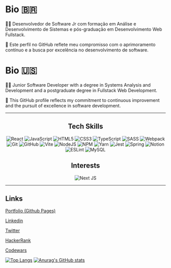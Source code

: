 # Bio :brazil: 
👨‍💻 Desenvolvedor de Software Jr com formação em Análise e Desenvolvimento de Sistemas e pós-graduação em Desenvolvimento Web Fullstack.

🚀 Este perfil no GitHub reflete meu compromisso com o aprimoramento contínuo e a busca por excelência no desenvolvimento de software.


# Bio :us:

👨‍💻 Junior Software Developer with a degree in Systems Analysis and Development and a postgraduate degree in Fullstack Web Development.

🚀 This GitHub profile reflects my commitment to continuous improvement and the pursuit of excellence in software development.

---

<div display="inline-block" align="center">
  
## Tech Skills

![React](https://img.shields.io/badge/react-%2320232a.svg?style=for-the-badge&logo=react&logoColor=%2361DAFB)
![JavaScript](https://img.shields.io/badge/javascript-%23323330.svg?style=for-the-badge&logo=javascript&logoColor=%23F7DF1E)
![HTML5](https://img.shields.io/badge/html5-%23E34F26.svg?style=for-the-badge&logo=html5&logoColor=white)
![CSS3](https://img.shields.io/badge/css3-%231572B6.svg?style=for-the-badge&logo=css3&logoColor=white)
![TypeScript](https://img.shields.io/badge/typescript-%23007ACC.svg?style=for-the-badge&logo=typescript&logoColor=white)
![SASS](https://img.shields.io/badge/SASS-hotpink.svg?style=for-the-badge&logo=SASS&logoColor=white)
![Webpack](https://img.shields.io/badge/webpack-%238DD6F9.svg?style=for-the-badge&logo=webpack&logoColor=black)
![Git](https://img.shields.io/badge/git-%23F05033.svg?style=for-the-badge&logo=git&logoColor=white)
![GitHub](https://img.shields.io/badge/github-%23121011.svg?style=for-the-badge&logo=github&logoColor=white)
![Vite](https://img.shields.io/badge/vite-%23646CFF.svg?style=for-the-badge&logo=vite&logoColor=white)
![NodeJS](https://img.shields.io/badge/node.js-6DA55F?style=for-the-badge&logo=node.js&logoColor=white)
![NPM](https://img.shields.io/badge/NPM-%23000000.svg?style=for-the-badge&logo=npm&logoColor=white)
![Yarn](https://img.shields.io/badge/yarn-%232C8EBB.svg?style=for-the-badge&logo=yarn&logoColor=white)
![Jest](https://img.shields.io/badge/-jest-%23C21325?style=for-the-badge&logo=jest&logoColor=white)
![Spring](https://img.shields.io/badge/spring-%236DB33F.svg?style=for-the-badge&logo=spring&logoColor=white)
![Notion](https://img.shields.io/badge/Notion-%23000000.svg?style=for-the-badge&logo=notion&logoColor=white)
![ESLint](https://img.shields.io/badge/ESLint-4B3263?style=for-the-badge&logo=eslint&logoColor=white)
![MySQL](https://img.shields.io/badge/mysql-%2300f.svg?style=for-the-badge&logo=mysql&logoColor=white)

## Interests

![Next JS](https://img.shields.io/badge/Next-black?style=for-the-badge&logo=next.js&logoColor=white)

</div>

---

## Links

[Portfolio (Github Pages)](https://flwedu.github.io/)

[Linkedin](https://www.linkedin.com/in/edu-aquino/)

[Twitter](https://twitter.com/emprestavel)

[HackerRank](https://www.hackerrank.com/edutraquino)

[Codewars](https://www.codewars.com/users/flwedu)

[![Top Langs](https://github-readme-stats.vercel.app/api/top-langs/?username=flwedu)](https://github.com/anuraghazra/github-readme-stats)
[![Anurag's GitHub stats](https://github-readme-stats.vercel.app/api?username=flwedu)](https://github.com/anuraghazra/github-readme-stats)
